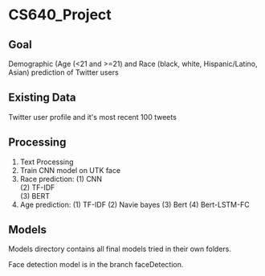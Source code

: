 # CS640_Project
## Goal
Demographic (Age (<21 and >=21) and Race (black, white, Hispanic/Latino, Asian) prediction of Twitter users
## Existing Data
Twitter user profile and it's most recent 100 tweets
## Processing
1. Text Processing
2. Train CNN model on UTK face
3. Race prediction:
(1) CNN<br />
(2) TF-IDF<br />
(3) BERT<br />
4. Age prediction:
(1) TF-IDF
(2) Navie bayes
(3) Bert
(4) Bert-LSTM-FC
## Models
Models directory contains all final models tried in their own folders.

Face detection model is in the branch faceDetection.
